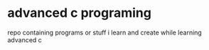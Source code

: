 # advanced c programing
 repo containing programs or stuff i learn and create while learning advanced c
